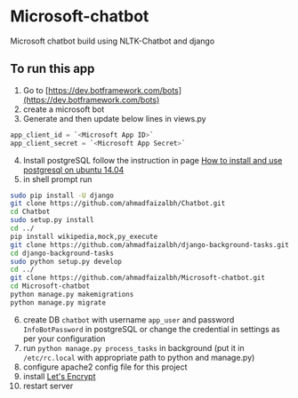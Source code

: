 # Microsoft-chatbot
Microsoft chatbot build using NLTK-Chatbot and django

## To run this app
1. Go to [https://dev.botframework.com/bots](https://dev.botframework.com/bots)
2. create a microsoft bot
3. Generate <Microsoft App Secret> and then update below lines in views.py 
  ```python
  app_client_id = `<Microsoft App ID>`
  app_client_secret = `<Microsoft App Secret>`
  ```
4. Install postgreSQL follow the instruction in page [How to install and use postgresql on ubuntu 14.04](https://www.digitalocean.com/community/tutorials/how-to-install-and-use-postgresql-on-ubuntu-14-04)
5. in shell prompt run
  ```sh
  sudo pip install -U django
  git clone https://github.com/ahmadfaizalbh/Chatbot.git
  cd Chatbot
  sudo setup.py install
  cd ../
  pip install wikipedia,mock,py_execute
  git clone https://github.com/ahmadfaizalbh/django-background-tasks.git
  cd django-background-tasks
  sudo python setup.py develop
  cd ../
  git clone https://github.com/ahmadfaizalbh/Microsoft-chatbot.git
  cd Microsoft-chatbot
  python manage.py makemigrations
  python manage.py migrate
  ```
6. create DB `chatbot` with username `app_user` and password `InfoBotPassword` in postgreSQL or change the credential in settings as per your configuration
7. run `python manage.py process_tasks` in background (put it in `/etc/rc.local` with appropriate path to python and manage.py)
8. configure apache2 config file for this project
9. install [Let's Encrypt](https://letsencrypt.org/)
10. restart server
